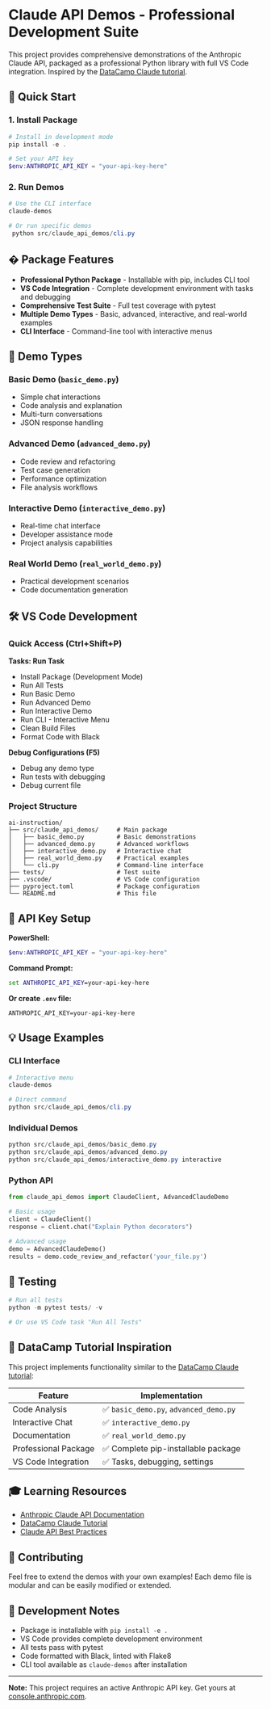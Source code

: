 # Claude API Demos - Professional Development Suite

This project provides comprehensive demonstrations of the Anthropic Claude API, packaged as a professional Python library with full VS Code integration. Inspired by the [DataCamp Claude tutorial](https://www.datacamp.com/tutorial/claude-code).

## 🚀 Quick Start

### 1. Install Package
```powershell
# Install in development mode
pip install -e .

# Set your API key
$env:ANTHROPIC_API_KEY = "your-api-key-here"
```

### 2. Run Demos
```powershell
# Use the CLI interface
claude-demos

# Or run specific demos
 python src/claude_api_demos/cli.py
```

## � Package Features

- **Professional Python Package** - Installable with pip, includes CLI tool
- **VS Code Integration** - Complete development environment with tasks and debugging
- **Comprehensive Test Suite** - Full test coverage with pytest
- **Multiple Demo Types** - Basic, advanced, interactive, and real-world examples
- **CLI Interface** - Command-line tool with interactive menus

## 🎯 Demo Types

### Basic Demo (`basic_demo.py`)
- Simple chat interactions
- Code analysis and explanation  
- Multi-turn conversations
- JSON response handling

### Advanced Demo (`advanced_demo.py`)
- Code review and refactoring
- Test case generation
- Performance optimization
- File analysis workflows

### Interactive Demo (`interactive_demo.py`)
- Real-time chat interface
- Developer assistance mode
- Project analysis capabilities

### Real World Demo (`real_world_demo.py`)
- Practical development scenarios
- Code documentation generation
## 🛠️ VS Code Development

### Quick Access (Ctrl+Shift+P)

**Tasks: Run Task**
- Install Package (Development Mode)
- Run All Tests  
- Run Basic Demo
- Run Advanced Demo
- Run Interactive Demo
- Run CLI - Interactive Menu
- Clean Build Files
- Format Code with Black

**Debug Configurations (F5)**
- Debug any demo type
- Run tests with debugging
- Debug current file

### Project Structure

```
ai-instruction/
├── src/claude_api_demos/     # Main package
│   ├── basic_demo.py         # Basic demonstrations
│   ├── advanced_demo.py      # Advanced workflows
│   ├── interactive_demo.py   # Interactive chat
│   ├── real_world_demo.py    # Practical examples
│   └── cli.py                # Command-line interface
├── tests/                    # Test suite
├── .vscode/                  # VS Code configuration
├── pyproject.toml            # Package configuration
└── README.md                 # This file
```

## 🎯 API Key Setup

**PowerShell:**
```powershell
$env:ANTHROPIC_API_KEY = "your-api-key-here"
```

**Command Prompt:**
```cmd
set ANTHROPIC_API_KEY=your-api-key-here
```

**Or create `.env` file:**
```
ANTHROPIC_API_KEY=your-api-key-here
```

## 💡 Usage Examples

### CLI Interface
```powershell
# Interactive menu
claude-demos

# Direct command
python src/claude_api_demos/cli.py
```

### Individual Demos
```powershell
python src/claude_api_demos/basic_demo.py
python src/claude_api_demos/advanced_demo.py
python src/claude_api_demos/interactive_demo.py interactive
```

### Python API
```python
from claude_api_demos import ClaudeClient, AdvancedClaudeDemo

# Basic usage
client = ClaudeClient()
response = client.chat("Explain Python decorators")

# Advanced usage  
demo = AdvancedClaudeDemo()
results = demo.code_review_and_refactor('your_file.py')
```

## 🧪 Testing

```powershell
# Run all tests
python -m pytest tests/ -v

# Or use VS Code task "Run All Tests"
```

## 🔧 DataCamp Tutorial Inspiration

This project implements functionality similar to the [DataCamp Claude tutorial](https://www.datacamp.com/tutorial/claude-code):

| Feature | Implementation |
|---------|----------------|
| Code Analysis | ✅ `basic_demo.py`, `advanced_demo.py` |
| Interactive Chat | ✅ `interactive_demo.py` |
| Documentation | ✅ `real_world_demo.py` |
| Professional Package | ✅ Complete pip-installable package |
| VS Code Integration | ✅ Tasks, debugging, settings |

## 🎓 Learning Resources

- [Anthropic Claude API Documentation](https://docs.anthropic.com/)
- [DataCamp Claude Tutorial](https://www.datacamp.com/tutorial/claude-code)
- [Claude API Best Practices](https://docs.anthropic.com/en/docs/build-with-claude/best-practices)

## 🤝 Contributing

Feel free to extend the demos with your own examples! Each demo file is modular and can be easily modified or extended.

## 📝 Development Notes

- Package is installable with `pip install -e .`
- VS Code provides complete development environment
- All tests pass with pytest
- Code formatted with Black, linted with Flake8
- CLI tool available as `claude-demos` after installation

---

**Note:** This project requires an active Anthropic API key. Get yours at [console.anthropic.com](https://console.anthropic.com/).
